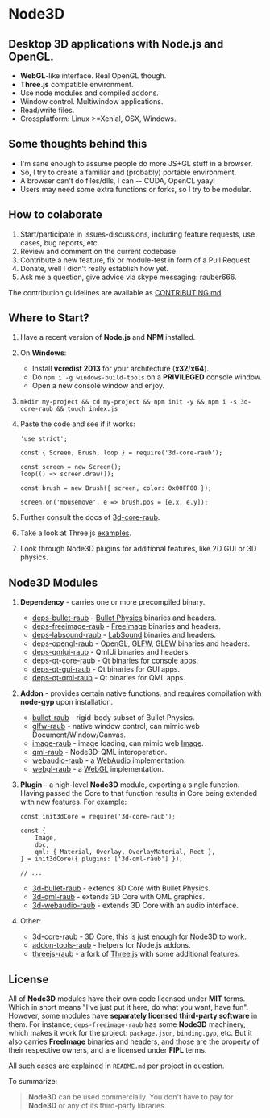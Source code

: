 # Node3D


## Desktop 3D applications with **Node.js** and **OpenGL**.

* **WebGL**-like interface. Real OpenGL though.
* **Three.js** compatible environment.
* Use node modules and compiled addons.
* Window control. Multiwindow applications.
* Read/write files.
* Crossplatform: Linux >=Xenial, OSX, Windows.


## Some thoughts behind this

* I'm sane enough to assume people do more JS+GL stuff in a browser.
* So, I try to create a familiar and (probably) portable environment.
* A browser can't do files/dlls, I can -- CUDA, OpenCL yaay!
* Users may need some extra functions or forks, so I try to be modular.


## How to colaborate

1. Start/participate in issues-discussions, including feature requests,
use cases, bug reports, etc.
1. Review and comment on the current codebase.
1. Contribute a new feature, fix or module-test in form of a Pull Request.
1. Donate, well I didn't really establish how yet.
1. Ask me a question, give advice via skype messaging: rauber666.

The contribution guidelines are available as [CONTRIBUTING.md](/CONTRIBUTING.md).


## Where to Start?

1. Have a recent version of **Node.js** and **NPM** installed.

1. On **Windows**:
	* Install **vcredist 2013** for your architecture (**x32**/**x64**).
	* Do `npm i -g windows-build-tools` on a **PRIVILEGED** console window.
	* Open a new console window and enjoy.
	
1. `mkdir my-project && cd my-project && npm init -y && npm i -s 3d-core-raub && touch index.js`

1. Paste the code and see if it works:
	
	```
	'use strict';
	
	const { Screen, Brush, loop } = require('3d-core-raub');
	
	const screen = new Screen();
	loop(() => screen.draw());
	
	const brush = new Brush({ screen, color: 0x00FF00 });
	
	screen.on('mousemove', e => brush.pos = [e.x, e.y]);
	```

1. Further consult the docs of [3d-core-raub](https://github.com/raub/node-3d-core).

1. Take a look at Three.js [examples](https://threejs.org/examples/).

1. Look through Node3D plugins for additional features, like 2D GUI or 3D physics.


## Node3D Modules

1. **Dependency** - carries one or more precompiled binary.
	* [deps-bullet-raub](https://github.com/node-3d/deps-bullet-raub) -
	[Bullet Physics](https://pybullet.org/wordpress/) binaries and headers.
	* [deps-freeimage-raub](https://github.com/node-3d/deps-freeimage-raub) -
	[FreeImage](http://freeimage.sourceforge.net/) binaries and headers.
	* [deps-labsound-raub](https://github.com/node-3d/deps-labsound-raub) -
	[LabSound](https://github.com/LabSound/LabSound) binaries and headers.
	* [deps-opengl-raub](https://github.com/node-3d/deps-opengl-raub) -
	[OpenGL](https://www.opengl.org/), [GLFW](https://www.glfw.org/),
	[GLEW](http://glew.sourceforge.net/) binaries and headers.
	* [deps-qmlui-raub](https://github.com/node-3d/deps-qmlui-raub) -
	QmlUi binaries and headers.
	* [deps-qt-core-raub](https://github.com/node-3d/deps-qt-core-raub) -
	Qt binaries for console apps.
	* [deps-qt-gui-raub](https://github.com/node-3d/deps-qt-gui-raub) -
	Qt binaries for GUI apps.
	* [deps-qt-qml-raub](https://github.com/node-3d/deps-qt-qml-raub) -
	Qt binaries for QML apps.

1. **Addon** - provides certain native functions, and requires compilation
with **node-gyp** upon installation.
	* [bullet-raub](https://github.com/node-3d/bullet-raub) -
	rigid-body subset of Bullet Physics.
	* [glfw-raub](https://github.com/node-3d/glfw-raub) -
	native window control, can mimic web Document/Window/Canvas.
	* [image-raub](https://github.com/node-3d/image-raub) -
	image loading, can mimic web
	[Image](https://developer.mozilla.org/en-US/docs/Web/API/HTMLImageElement/Image).
	* [qml-raub](https://github.com/node-3d/qml-raub) -
	Node3D-QML interoperation.
	* [webaudio-raub](https://github.com/node-3d/webaudio-raub) -
	a [WebAudio](https://developer.mozilla.org/en-US/docs/Web/API/Web_Audio_API)
	implementation.
	* [webgl-raub](https://github.com/node-3d/webgl-raub) -
	a [WebGL](https://developer.mozilla.org/en-US/docs/Web/API/WebGL_API)
	implementation.

1. **Plugin** - a high-level **Node3D** module, exporting a single function. Having
passed the Core to that function results in Core being extended with new features.
For example:
	
	```
	const init3dCore = require('3d-core-raub');
	
	const {
		Image,
		doc,
		qml: { Material, Overlay, OverlayMaterial, Rect },
	} = init3dCore({ plugins: ['3d-qml-raub'] });
	
	// ...
	```
	
	* [3d-bullet-raub](https://github.com/node-3d/3d-bullet-raub) -
	extends 3D Core with Bullet Physics.
	* [3d-qml-raub](https://github.com/node-3d/3d-qml-raub) -
	extends 3D Core with QML graphics.
	* [3d-webaudio-raub](https://github.com/node-3d/3d-webaudio-raub) -
	extends 3D Core with an audio interface.

1. Other:
	* [3d-core-raub](https://github.com/node-3d/3d-core-raub) -
	3D Core, this is just enough for Node3D to work.
	* [addon-tools-raub](https://github.com/node-3d/addon-tools-raub) -
	helpers for Node.js addons.
	* [threejs-raub](https://github.com/node-3d/threejs-raub) -
	a fork of [Three.js](https://threejs.org/) with some additional features.


## License

All of **Node3D** modules have their own code licensed under **MIT** terms. Which in
short means "I've just put it here, do what you want, have fun". However, some
modules have **separately licensed third-party software** in them. For instance,
`deps-freeimage-raub` has some **Node3D** machinery, which makes it work for
the project: `package.json`, `binding.gyp`, etc. But it also carries **FreeImage**
binaries and headers, and those are the property of their respective owners,
and are licensed under **FIPL** terms.

All such cases are explained in `README.md` per project in question.

To summarize:
> **Node3D** can be used commercially. You don't have to pay for **Node3D** or
any of its third-party libraries.
